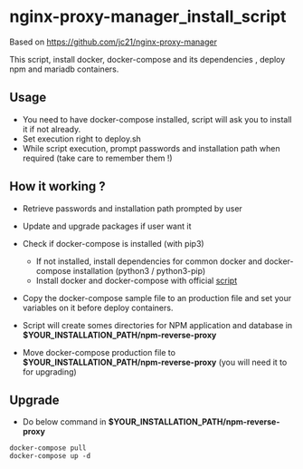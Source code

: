 # nginx-proxy-manager_install_script
Based on https://github.com/jc21/nginx-proxy-manager

This script, install docker, docker-compose and its dependencies , deploy npm and mariadb containers.

## Usage

- You need to have docker-compose installed, script will ask you to install it if not already.
- Set execution right to deploy.sh
- While script execution, prompt passwords and installation path when required (take care to remember them !)

## How it working ?

- Retrieve passwords and installation path prompted by user

- Update and upgrade packages if user want it

- Check if docker-compose is installed (with pip3)
  - If not installed, install dependencies for common docker and docker-compose installation (python3 / python3-pip)
  - Install docker and docker-compose with official [script](https://docs.docker.com/engine/install/ubuntu/#install-using-the-convenience-script)
  
- Copy the docker-compose sample file to an production file and set your variables on it before deploy containers.

- Script will create somes directories for NPM application and database in **__$YOUR_INSTALLATION_PATH/npm-reverse-proxy__**

- Move docker-compose production file to **__$YOUR_INSTALLATION_PATH/npm-reverse-proxy__** (you will need it to for upgrading)

## Upgrade

- Do below command in **__$YOUR_INSTALLATION_PATH/npm-reverse-proxy__**
```
docker-compose pull
docker-compose up -d
```
